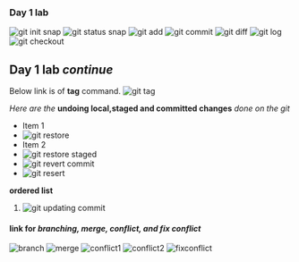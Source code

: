 ### Day 1 lab 
![git init snap](https://github.com/JRKhatri/CS445/blob/main/git_init.png)
![git status snap](https://github.com/JRKhatri/CS445/blob/main/git_status.png)
![git add](https://github.com/JRKhatri/CS445/blob/main/git_add.png)
![git commit](https://github.com/JRKhatri/CS445/blob/main/git_commit.png)
![git diff](https://github.com/JRKhatri/CS445/blob/main/git_diff.png)
![git log](https://github.com/JRKhatri/CS445/blob/main/git_log.png)
![git checkout](https://github.com/JRKhatri/CS445/blob/main/checkout_oldversion.png)

## Day 1 lab *continue*
Below link is of **tag** command.
![git tag](https://github.com/JRKhatri/CS445/blob/main/tag_commit.png)

_Here are the_ **undoing local,staged and committed changes** _done on the git_

* Item 1
* ![git restore](https://github.com/JRKhatri/CS445/blob/main/restore_beforeworking.png)
* Item 2 
* ![git restore staged](https://github.com/JRKhatri/CS445/blob/main/restore_beforeCommit.png)
* ![git revert commit](https://github.com/JRKhatri/CS445/blob/main/revert_commit.png)
* ![git resert](https://github.com/JRKhatri/CS445/blob/main/resert_commit.png)

**ordered list**
1. ![git updating commit](https://github.com/JRKhatri/CS445/blob/main/updating_lastCommit.png)


#### link for *branching, merge, conflict, and fix conflict*
![branch](https://github.com/JRKhatri/CS445/blob/main/branching.png)
![merge](https://github.com/JRKhatri/CS445/blob/main/merge.png)
![conflict1](https://github.com/JRKhatri/CS445/blob/main/create_conflict.png)
![conflict2](https://github.com/JRKhatri/CS445/blob/main/conflict_sample.png)
![fixconflict](https://github.com/JRKhatri/CS445/blob/main/fixMerge_conflict.png)






 




